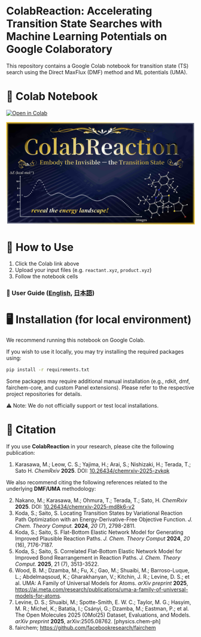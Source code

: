 # ColabReaction: Accelerating Transition State Searches with Machine Learning Potentials on Google Colaboratory 

This repository contains a Google Colab notebook for transition state (TS) search using the Direct MaxFlux (DMF) method and ML potentials (UMA).

# 📘 Colab Notebook

[![Open in Colab](https://colab.research.google.com/assets/colab-badge.svg)](https://ColabReaction.net)

<a href="https://ColabReaction.net" target="_blank">
  <img src="TOC_logo.jpg" alt="Logo" width="600">
</a>

# 📂 How to Use

1. Click the Colab link above
2. Upload your input files (e.g. `reactant.xyz`, `product.xyz`)
3. Follow the notebook cells

### 📘 User Guide (<a href="https://bilab.github.io/ColabReaction/User_Guide_EN.pdf">English</a>, <a href="https://bilab.github.io/ColabReaction/User_Guide_JP.pdf">日本語</a>)

# 🖥️ Installation (for local environment)

We recommend running this notebook on Google Colab.

If you wish to use it locally, you may try installing the required packages using:

```bash
pip install -r requirements.txt
```

Some packages may require additional manual installation (e.g., rdkit, dmf, fairchem-core, and custom Panel extensions).
Please refer to the respective project repositories for details.

⚠️ Note: We do not officially support or test local installations.

# 📖 Citation

If you use **ColabReaction** in your research, please cite the following publication:

1. Karasawa, M.; Leow, C. S.; Yajima, H.; Arai, S.; Nishizaki, H.; Terada, T.; Sato H. *ChemRxiv* **2025**. DOI: [10.26434/chemrxiv-2025-zvkqk](https://dx.doi.org/10.26434/chemrxiv-2025-zvkqk)

We also recommend citing the following references related to the underlying **DMF/UMA** methodology:

2. Nakano, M.; Karasawa, M.; Ohmura, T.; Terada, T.; Sato, H. *ChemRxiv* **2025**. DOI: [10.26434/chemrxiv-2025-md8k6-v2](https://dx.doi.org/10.26434/chemrxiv-2025-md8k6-v2)
3. Koda, S.; Saito, S. Locating Transition States by Variational Reaction Path Optimization with an Energy-Derivative-Free Objective Function. *J. Chem. Theory Comput.* **2024**, *20* (7), 2798-2811.
4. Koda, S.; Saito, S. Flat-Bottom Elastic Network Model for Generating Improved Plausible Reaction Paths. *J. Chem. Theory Comput* **2024**, *20* (16), 7176-7187.
5. Koda, S.; Saito, S. Correlated Flat-Bottom Elastic Network Model for Improved Bond Rearrangement in Reaction Paths. *J. Chem. Theory Comput.* **2025**, 21 (7), 3513-3522.
6. Wood, B. M.; Dzamba, M.; Fu, X.; Gao, M.; Shuaibi, M.; Barroso-Luque, L.; Abdelmaqsoud, K.; Gharakhanyan, V.; Kitchin, J. R.; Levine, D. S.; et al. UMA: A Family of Universal Models for Atoms. *arXiv preprint* **2025**, https://ai.meta.com/research/publications/uma-a-family-of-universal-models-for-atoms.
7. Levine, D. S.; Shuaibi, M.; Spotte-Smith, E. W. C.; Taylor, M. G.; Hasyim, M. R.; Michel, K.; Batatia, I.; Csányi, G.; Dzamba, M.; Eastman, P.; et al. The Open Molecules 2025 (OMol25) Dataset, Evaluations, and Models. *arXiv preprint* **2025**, arXiv:2505.08762. [physics.chem-ph]
8. fairchem; https://github.com/facebookresearch/fairchem

